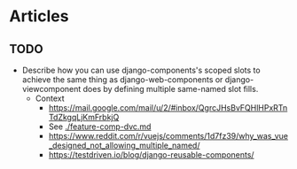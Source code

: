 # Articles

## TODO

- Describe how you can use django-components's scoped slots to achieve the same thing
as django-web-components or django-viewcomponent does by defining multiple same-named
slot fills.
  - Context
    - https://mail.google.com/mail/u/2/#inbox/QgrcJHsBvFQHlHPxRTnTdZkgqLjKmFrbkjQ
    - See [./feature-comp-dvc.md](./feature-comp-dvc.md)
    - https://www.reddit.com/r/vuejs/comments/1d7fz39/why_was_vue_designed_not_allowing_multiple_named/
    - https://testdriven.io/blog/django-reusable-components/
